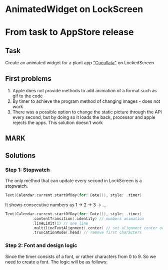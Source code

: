 # AnimatedWidget on LockScreen
# From task to AppStore release
## Task
Create an animated widget for a plant app ["Cucullata"](https://apps.apple.com/ru/app/cucullata/id6463136584) on LockedScreen

## First problems
1. Apple does not provide methods to add animation of a format such as gif to the code
2. By timer to achieve the program method of changing images - does not work
3. There was a possible option to change the static picture through the API every second, but by doing so it loads the back, processor and apple rejects the apps. This solution doesn't work

## MARK

## Solutions

### Step 1: Stopwatch
The only method that can update every second in LockScreen is a stopwatch.
```swift
Text(Calendar.current.startOfDay(for: Date()), style: .timer)
```
It shows consecutive numbers as 1 → 2 → 3 → ...
```swift
Text(Calendar.current.startOfDay(for: Date()), style: .timer)
            .contentTransition(.identity) // numbers animation
            .lineLimit(1) // one line
            .multilineTextAlignment(.center) // set alignment center or trailing
            .truncationMode(.head) // remove first characters
```
### Step 2: Font and design logic
Since the timer consists of a font, or rather characters from 0 to 9. So we need to create a font. The logic will be as follows:
